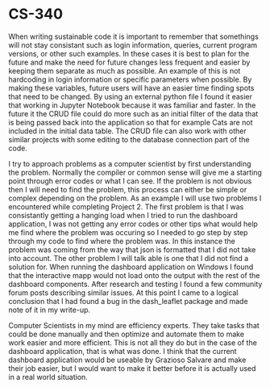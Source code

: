 # CS-340

When writing sustainable code it is important to remember that somethings will not stay consistant such as login information, queries, current program versions, or other such examples. In these cases it is best to plan for the future and make the need for future changes less frequent and easier by keeping them separate as much as possible. An example of this is not hardcoding in login information or specific parameters when possible. By making these variables, future users will have an easier time finding spots that need to be changed. By using an external python file I found it easier that working in Jupyter Notebook because it was familiar and faster. In the future it the CRUD file could do more such as an initial filter of the data that is being passed back into the application so that for example Cats are not included in the initial data table. The CRUD file can also work with other similar projects with some editing to the database connection part of the code.

I try to approach problems as a computer scientist by first understanding the problem. Normally the compiler or common sense will give me a starting point through error codes or what I can see. If the problem is not obvious then I will need to find the problem, this process can either be simple or complex depending on the problem. As an example I will use two problems I encountered while completing Project 2. The first problem is that I was consistantly getting a hanging load when I tried to run the dashboard application, I was not getting any error codes or other tips what would help me find where the problem was occuring so I needed to go step by step through my code to find where the problem was. In this instance the problem was coming from the way that json is formatted that I did not take into account. The other problem I will talk able is one that I did not find a solution for. When running the dashboard application on Windows I found that the interactive mapp would not load onto the output with the rest of the dashboard components. After research and testing I found a few community forum posts describing similar issues. At this point I came to a logical conclusion that I had found a bug in the dash_leaflet package and made note of it in my write-up. 

Computer Scientists in my mind are efficiency experts. They take tasks that could be done manually and then optimize and automate them to make work easier and more efficient. This is not all they do but in the case of the dashboard application, that is what was done. I think that the current dashboard application would be useable by Grazioso Salvare and make their job easier, but I would want to make it better before it is actually used in a real world situation.  
